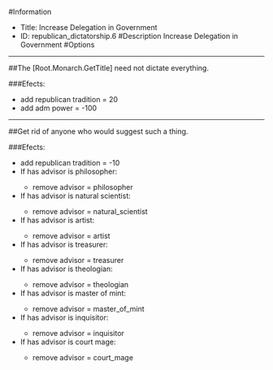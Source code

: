#Information
 - Title: Increase Delegation in Government
 - ID: republican_dictatorship.6
#Description
Increase Delegation in Government
#Options

___
##The [Root.Monarch.GetTitle] need not dictate everything.

###Efects:<ul><li>add republican tradition = 20</li><li>add adm power = -100</li></ul>

___
##Get rid of anyone who would suggest such a thing.

###Efects:<ul><li>add republican tradition = -10</li><li>If has advisor is philosopher:</li><ul><li>remove advisor = philosopher</li></ul><li>If has advisor is natural scientist:</li><ul><li>remove advisor = natural_scientist</li></ul><li>If has advisor is artist:</li><ul><li>remove advisor = artist</li></ul><li>If has advisor is treasurer:</li><ul><li>remove advisor = treasurer</li></ul><li>If has advisor is theologian:</li><ul><li>remove advisor = theologian</li></ul><li>If has advisor is master of mint:</li><ul><li>remove advisor = master_of_mint</li></ul><li>If has advisor is inquisitor:</li><ul><li>remove advisor = inquisitor</li></ul><li>If has advisor is court mage:</li><ul><li>remove advisor = court_mage</li></ul></ul>
